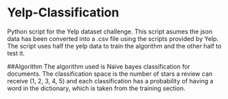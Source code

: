 # Yelp-Classification
Python script for the Yelp dataset challenge.
This script asumes the json data has been converted into a .csv file using the scripts provided by Yelp.
The script uses half the yelp data to train the algorithm and the other half to test it.

##Algorithm
The algorithm used is Naive bayes classification for documents. 
The classification space is the number of stars a review can receive (1, 2, 3, 4, 5) 
and each classification has a probability of having a word in the dictionary, which is taken from the training section.
